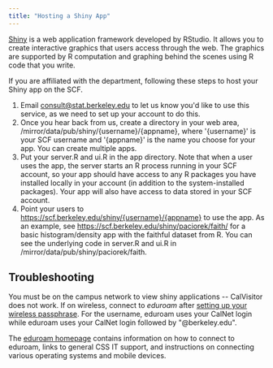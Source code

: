 ```yaml
---
title: "Hosting a Shiny App"
---
```

[Shiny](http://shiny.rstudio.com) is a web application framework
developed by RStudio. It allows you to create interactive graphics that
users access through the web. The graphics are supported by R
computation and graphing behind the scenes using R code that you write.

If you are affiliated with the department, following these steps to host
your Shiny app on the SCF.

1.  Email
    [consult@stat.berkeley.edu](mailto:consult@stat.berkeley.edu?subject=set%20up%20my%20account%20for%20Shiny%20hosting)
    to let us know you'd like to use this service, as we need to set up
    your account to do this.
2.  Once you hear back from us, create a directory in your web area,
    /mirror/data/pub/shiny/{username}/{appname}, where '{username}' is
    your SCF username and '{appname}' is the name you choose for your
    app. You can create multiple apps.
3.  Put your server.R and ui.R in the app directory. Note that when a
    user uses the app, the server starts an R process running in your
    SCF account, so your app should have access to any R packages you
    have installed locally in your account (in addition to the
    system-installed packages). Your app will also have access to data
    stored in your SCF account.
4.  Point your users to
    https://scf.berkeley.edu/shiny/{username}/{appname} to use the app.
    As an example, see <https://scf.berkeley.edu/shiny/paciorek/faith/>
    for a basic histogram/density app with the faithful dataset from R.
    You can see the underlying code in server.R and ui.R in
    /mirror/data/pub/shiny/paciorek/faith.

## Troubleshooting

You must be on the campus network to view shiny applications --
CalVisitor does not work. If on wireless, connect to *eduroam* after
[setting up your wireless passphrase](https://idc.berkeley.edu/mmk). For
the username, eduroam uses your CalNet login while eduroam uses your
CalNet login followed by "@berkeley.edu".

The [eduroam homepage](https://technology.berkeley.edu/wi-fi) contains
information on how to connect to eduroam, links to general CSS IT
support, and instructions on connecting various operating systems and
mobile devices.
